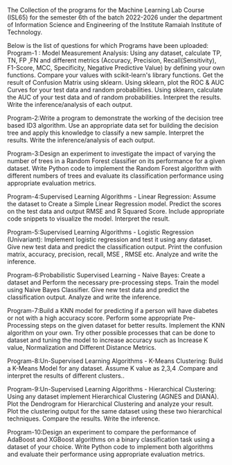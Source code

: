 The Collection of the programs for the Machine Learning Lab Course (ISL65) for the semester 6th of the batch 2022-2026 under the department of Information Science and Engineering of the Institute Ramaiah Institute of Technology.

Below is the list of questions for which Programs have been uploaded:
Program-1 : Model Measurement Analysis: Using any dataset, calculate TP, TN, FP ,FN and different metrics (Accuracy, Precision, Recall(Sensitivity), F1-Score, MCC, Specificity, Negative Predictive Value) by defining your own functions. Compare your values with scikit-learn's library functions. Get the result of Confusion Matrix using sklearn. Using sklearn, plot the ROC & AUC Curves for your test data and random probabilities. Using sklearn, calculate the AUC of your test data and of random probabilities. Interpret the results. Write the inference/analysis of each output.

Program-2:Write a program to demonstrate the working of the decision tree based ID3 algorithm. Use an appropriate data set for building the decision tree and apply this knowledge to classify a new sample. Interpret the results. Write the inference/analysis of each output.

Program-3:Design an experiment to investigate the impact of varying the number of trees in a Random Forest classifier on its performance for a given dataset. Write Python code to implement the Random Forest algorithm with different numbers of trees and evaluate its classification performance using appropriate evaluation metrics.

Program-4:Supervised Learning Algorithms - Linear Regression: Assume the dataset to Create a Simple Linear Regression model. Predict the scores on the test data and output RMSE and R Squared Score. Include appropriate code snippets to visualize the model. Interpret the result.

Program-5:Supervised Learning Algorithms - Logistic Regression (Univariant): Implement logistic regression and test it using any dataset. Give new test data and predict the classification output. Print the confusion matrix, accuracy, precision, recall, MSE , RMSE etc. Analyze and write the inference.

Program-6:Probabilistic Supervised Learning - Naive Bayes: Create a dataset and Perform the necessary pre-processing steps. Train the model using Naive Bayes Classifier. Give new test data and predict the classification output. Analyze and write the inference.

Program-7:Build a KNN model for predicting if a person will have diabetes or not with a high accuracy score. Perform some appropriate Pre-Processing steps on the given dataset for better results. Implement the KNN algorithm on your own. Try other possible processes that can be done to
dataset and tuning the model to increase accuracy such as Increase K value, Normalization and Different Distance Metrics.

Program-8:Un-Supervised Learning Algorithms - K-Means Clustering: Build a K-Means Model for any dataset. Assume K value as 2,3,4 .Compare and interpret the results of different clusters..

Program-9:Un-Supervised Learning Algorithms - Hierarchical Clustering: Using any dataset implement Hierarchical Clustering (AGNES and DIANA). Plot the Dendrogram for
Hierarchical Clustering and analyze your result. Plot the clustering output for the same dataset using these two hierarchical techniques. Compare the results. Write the inference.

Program-10:Design an experiment to compare the performance of AdaBoost and XGBoost algorithms on a binary classification task using a dataset of your choice. Write Python code to implement both algorithms and evaluate their performance using appropriate evaluation metrics.